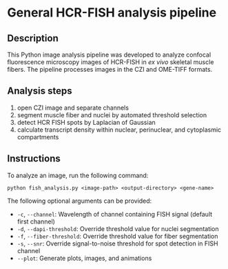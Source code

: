 # General HCR-FISH analysis pipeline

## Description
This Python image analysis pipeline was developed to analyze confocal fluorescence microscopy images of HCR-FISH in _ex vivo_ skeletal muscle fibers. The pipeline processes images in the CZI and OME-TIFF formats.

## Analysis steps
1. open CZI image and separate channels
2. segment muscle fiber and nuclei by automated threshold selection
3. detect HCR FISH spots by Laplacian of Gaussian
4. calculate transcript density within nuclear, perinuclear, and cytoplasmic compartments

## Instructions
To analyze an image, run the following command:

```
python fish_analysis.py <image-path> <output-directory> <gene-name>
```

The following optional arguments can be provided:
- `-c`, `--channel`: Wavelength of channel containing FISH signal (default first channel)
- `-d`, `--dapi-threshold`: Override threshold value for nuclei segmentation
- `-f`, `--fiber-threshold`: Override threshold value for fiber segmentation
- `-s`, `--snr`: Override signal-to-noise threshold for spot detection in FISH channel
- `--plot`: Generate plots, images, and animations 
